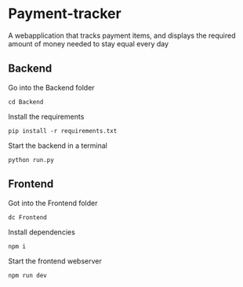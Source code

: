 # Payment-tracker
A webapplication that tracks payment items, and displays the required amount of money needed to stay equal every day

## Backend

Go into the Backend folder

    cd Backend

Install the requirements

    pip install -r requirements.txt

Start the backend in a terminal

    python run.py


## Frontend

Got into the Frontend folder

    dc Frontend

Install dependencies

    npm i

Start the frontend webserver

    npm run dev